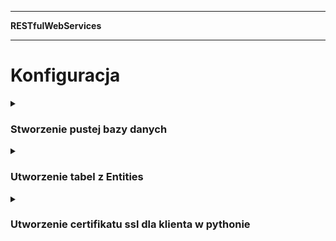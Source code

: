 ___
**RESTfulWebServices**
___

# Konfiguracja
<details>
<summary><h3>Stworzenie pustej bazy danych</h3></summary>
  Tworzymy bazę danych za pomocą <b><code>SQL Server Object Explorer</code></b>.<br>
  View -> SQL Server Object Explorer -> SQL Server -> Database -> Add new Database<br>
  Po stworzeniu bazy danych, odświeżamy ją klikając na nią prawym przyciskiem i Refresh.<br>
  Nastepnie klikamy na nią prawym przyciskiem, wybieramy <b>Properties</b><br>
  z <b>Properties</b> kopiujemy wartość <b>Connection string</b>, które umieszczmy w <b><code>appsettings.json</code></b> w <b>"DefaultConnectionString"</b><br>
</details>
<details>
<summary><h3>Utworzenie tabel z Entities</h3></summary>
  Otwieramy <b><code>Package Manage Console</code></b><br>
  View -> Other Windows -> Package Manage Console<br>
  W <b>Package Manage Console</b> w <b><code>Default project:</code></b>  wybieramy <b><code>DB</code></b><br><br>
  
  Dodanie migracji
  ```sh
  add-migration InitialCreateDatabase
  ```
  Wdrożenie migracji i zaktualizowanie bazy danych
  ```sh
  update-database
  ```
</details>

<details>
<summary><h3>Utworzenie certifikatu ssl dla klienta w pythonie</h3></summary>
  Otwieramy <b>Windows Power shall jako admin</b><br>

  Sprawdzamy klucz certifikatu z visual studio za pomocą:
  ```sh
  dotnet dev-certs https --check
  ```
  
  Zapisujemy certifakt do zmiennej ważne żeby podać prawidłwowy klucz:
  ```sh
  $cert = Get-ChildItem -Path Cert:\CurrentUser\My | Where-Object {$_.Thumbprint -eq "twoj41ZnakowyKLuczOdczytanyZPoprzedniegoPolecenia"}
  ```
  
  Podajemy folder gdzie ma wyeksportować klucz i dowolne haslo :
  ```sh
  $path = "D:\pathToProject\pythonClient"
  Export-PfxCertificate -Cert $cert -FilePath "$path\localhost.pfx" -Password (ConvertTo-SecureString -String "twojeDowolneHaslo" -Force -AsPlainText)
  ```
  
  Otwieramy openssl np. w <b>C:\Program Files\Git\usr\bin\openssl.exe</b>
  ```sh
  pkcs12 -in D:\pathToProject\pythonClient\localhost.pfx -out D:\pathToProject\pythonClient\certificate.pem -nodes
  ```
  Po wpisaniu polecenia należy podać wcześniej wybrane hasło w tym przykładzie było to "twojeDowolneHaslo"
</details>
